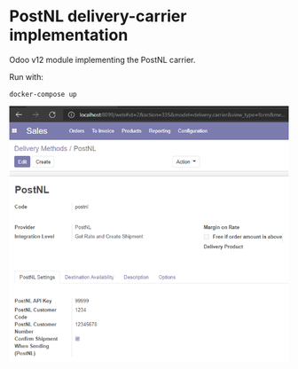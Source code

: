 # PostNL delivery-carrier implementation

Odoo v12 module implementing the PostNL carrier.

Run with: 
```
docker-compose up
```

![Diagram: PostNL](./delivery_postnl.png)

